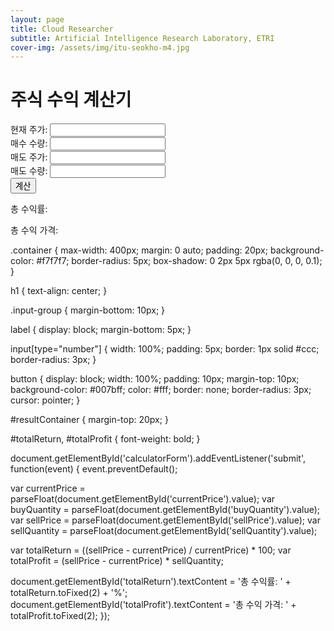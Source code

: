 ```yaml
---
layout: page
title: Cloud Researcher
subtitle: Artificial Intelligence Research Laboratory, ETRI
cover-img: /assets/img/itu-seokho-m4.jpg
---
```


<!DOCTYPE html>
<html>
<head>
  <title>주식 수익 계산기</title>
  <link rel="stylesheet" type="text/css" href="style.css">
</head>
<body>
  <div class="container">
    <h1>주식 수익 계산기</h1>
    <form id="calculatorForm">
      <div class="input-group">
        <label for="currentPrice">현재 주가:</label>
        <input type="number" id="currentPrice" required>
      </div>
      <div class="input-group">
        <label for="buyQuantity">매수 수량:</label>
        <input type="number" id="buyQuantity" required>
      </div>
      <div class="input-group">
        <label for="sellPrice">매도 주가:</label>
        <input type="number" id="sellPrice" required>
      </div>
      <div class="input-group">
        <label for="sellQuantity">매도 수량:</label>
        <input type="number" id="sellQuantity" required>
      </div>
      <button type="submit">계산</button>
    </form>
    <div id="resultContainer">
      <p id="totalReturn">총 수익률: </p>
      <p id="totalProfit">총 수익 가격: </p>
    </div>
  </div>
  <script src="script.js"></script>
</body>
</html>

.container {
  max-width: 400px;
  margin: 0 auto;
  padding: 20px;
  background-color: #f7f7f7;
  border-radius: 5px;
  box-shadow: 0 2px 5px rgba(0, 0, 0, 0.1);
}

h1 {
  text-align: center;
}

.input-group {
  margin-bottom: 10px;
}

label {
  display: block;
  margin-bottom: 5px;
}

input[type="number"] {
  width: 100%;
  padding: 5px;
  border: 1px solid #ccc;
  border-radius: 3px;
}

button {
  display: block;
  width: 100%;
  padding: 10px;
  margin-top: 10px;
  background-color: #007bff;
  color: #fff;
  border: none;
  border-radius: 3px;
  cursor: pointer;
}

#resultContainer {
  margin-top: 20px;
}

#totalReturn, #totalProfit {
  font-weight: bold;
}

document.getElementById('calculatorForm').addEventListener('submit', function(event) {
  event.preventDefault();

  var currentPrice = parseFloat(document.getElementById('currentPrice').value);
  var buyQuantity = parseFloat(document.getElementById('buyQuantity').value);
  var sellPrice = parseFloat(document.getElementById('sellPrice').value);
  var sellQuantity = parseFloat(document.getElementById('sellQuantity').value);

  var totalReturn = ((sellPrice - currentPrice) / currentPrice) * 100;
  var totalProfit = (sellPrice - currentPrice) * sellQuantity;

  document.getElementById('totalReturn').textContent = '총 수익률: ' + totalReturn.toFixed(2) + '%';
  document.getElementById('totalProfit').textContent = '총 수익 가격: ' + totalProfit.toFixed(2);
});
